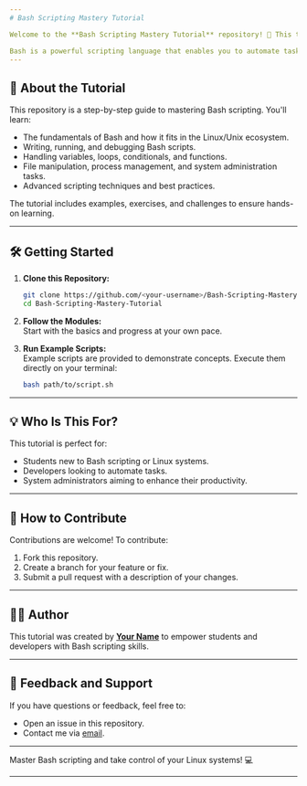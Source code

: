 ```yaml
---
# Bash Scripting Mastery Tutorial

Welcome to the **Bash Scripting Mastery Tutorial** repository! 🐚 This tutorial is designed to help students and aspiring developers learn the art of Bash scripting from scratch.

Bash is a powerful scripting language that enables you to automate tasks, manage systems, and improve productivity. By the end of this tutorial, you'll be equipped to write efficient Bash scripts for a wide range of applications.
---
```


## 📖 About the Tutorial

This repository is a step-by-step guide to mastering Bash scripting. You'll learn:

- The fundamentals of Bash and how it fits in the Linux/Unix ecosystem.
- Writing, running, and debugging Bash scripts.
- Handling variables, loops, conditionals, and functions.
- File manipulation, process management, and system administration tasks.
- Advanced scripting techniques and best practices.

The tutorial includes examples, exercises, and challenges to ensure hands-on learning.

---

## 🛠️ Getting Started

1. **Clone this Repository:**

   ```bash
   git clone https://github.com/<your-username>/Bash-Scripting-Mastery-Tutorial.git
   cd Bash-Scripting-Mastery-Tutorial
   ```

2. **Follow the Modules:**  
   Start with the basics and progress at your own pace.

3. **Run Example Scripts:**  
   Example scripts are provided to demonstrate concepts. Execute them directly on your terminal:
   ```bash
   bash path/to/script.sh
   ```

---

## 💡 Who Is This For?

This tutorial is perfect for:

- Students new to Bash scripting or Linux systems.
- Developers looking to automate tasks.
- System administrators aiming to enhance their productivity.

---

## 🤝 How to Contribute

Contributions are welcome! To contribute:

1. Fork this repository.
2. Create a branch for your feature or fix.
3. Submit a pull request with a description of your changes.

---

## 🧑‍💻 Author

This tutorial was created by **[Your Name](https://github.com/your-username)** to empower students and developers with Bash scripting skills.

---

## 🌟 Feedback and Support

If you have questions or feedback, feel free to:

- Open an issue in this repository.
- Contact me via [email](mailto:your-email@example.com).

---

Master Bash scripting and take control of your Linux systems! 💻

---
